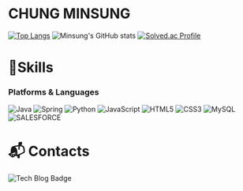 # CHUNG MINSUNG

[![Top Langs](https://github-readme-stats.vercel.app/api/top-langs/?username=minsungChung&layout=compact)](https://github.com/anuraghazra/github-readme-stats) ![Minsung's GitHub stats](https://github-readme-stats.vercel.app/api?username=minsungChung&show_icons=true&theme=radical)
[![Solved.ac Profile](http://mazassumnida.wtf/api/v2/generate_badge?boj=6645alstjd)](https://solved.ac/6645alstjd/)

# 💪Skills
### Platforms & Languages
![Java](https://img.shields.io/badge/Java-007396.svg?&style=for-the-badge&logo=Java&logoColor=white)
![Spring](https://img.shields.io/badge/Spring-6DB33F.svg?&style=for-the-badge&logo=Spring&logoColor=white)
![Python](https://img.shields.io/badge/Python-3776AB.svg?&style=for-the-badge&logo=Python&logoColor=white)
![JavaScript](https://img.shields.io/badge/JavaScript-F7DF1E.svg?&style=for-the-badge&logo=JavaScript&logoColor=white)
![HTML5](https://img.shields.io/badge/HTML5-E34F26.svg?&style=for-the-badge&logo=HTML5&logoColor=white)
![CSS3](https://img.shields.io/badge/CSS3-1572B6.svg?&style=for-the-badge&logo=CSS3&logoColor=white)
![MySQL](https://img.shields.io/badge/MySQL-4479A1.svg?&style=for-the-badge&logo=MySQL&logoColor=white)
![SALESFORCE](https://img.shields.io/badge/Salesforce-00A1E0.svg?&style=for-the-badge&logo=Salesforce&logoColor=white)

# :mailbox_with_mail: Contacts
![Tech Blog Badge](http://img.shields.io/badge/-Tech%20blog-black?style=flat-square&logo=github&link=[https://m1ndy5.tistory.com/](https://m1ndy5.tistory.com/))
